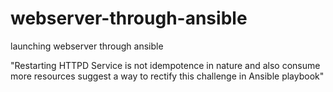 # webserver-through-ansible
launching webserver through ansible

"Restarting HTTPD Service is not
idempotence in nature and also consume more
resources suggest a way to rectify this challenge
in Ansible playbook"

